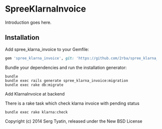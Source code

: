 SpreeKlarnaInvoice
==================

Introduction goes here.

Installation
------------

Add spree_klarna_invoice to your Gemfile:

```ruby
gem 'spree_klarna_invoice', git: 'https://github.com/2rba/spree_klarna_invoice.git'
```

Bundle your dependencies and run the installation generator:

```shell
bundle
bundle exec rails generate spree_klarna_invoice:migration
bundle exec rake db:migrate
```

Add KlarnaInvoice at backend


There is a rake task which check klarna invoice with pending status
```shell
bundle exec rake klarna:check
```


Copyright (c) 2014 Serg Tyatin, released under the New BSD License

